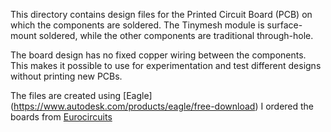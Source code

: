 This directory contains design files for the Printed Circuit Board (PCB) on which the components are soldered. 
The Tinymesh module is surface-mount soldered, while the other components are traditional through-hole. 

The board design has no fixed copper wiring between the components. This makes it possible to use for experimentation and test different designs without printing new PCBs.

The files are created using [Eagle] (https://www.autodesk.com/products/eagle/free-download)
I ordered the boards from [Eurocircuits](http://www.eurocircuits.com)
